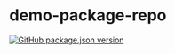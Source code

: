 # demo-package-repo
[![GitHub package.json version](https://img.shields.io/github/package-json/v/swapnil-gohil/demo-package-repo.svg)](https://github.com/swapnil-gohil/demo-package-repo)
